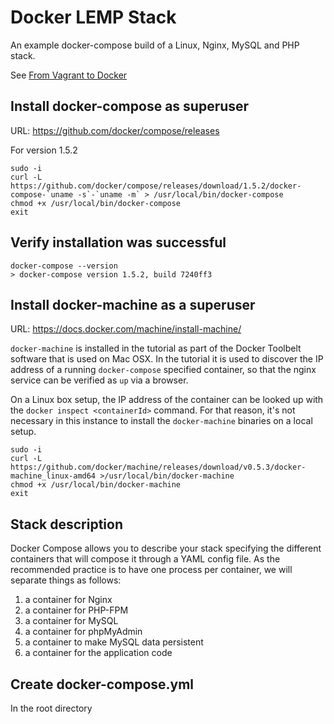 # Docker LEMP Stack
An example docker-compose build of a Linux, Nginx, MySQL and PHP stack.

See [From Vagrant to Docker]( http://blog.osteel.me/posts/2015/12/18/from-vagrant-to-docker-how-to-use-docker-for-local-web-development.html?_tmc=p9YSlYM8PUi910_DgJBWHWy5TAOXitPRIcD-63k32ac&mkt_tok=3RkMMJWWfF9wsRonuqTMZKXonjHpfsX57e0oX66%2FlMI%2F0ER3fOvrPUfGjI4DTsJjI%2BSLDwEYGJlv6SgFQ7LMMaZq1rgMXBk%3D)

## Install docker-compose as superuser
URL: https://github.com/docker/compose/releases

For version 1.5.2
```
sudo -i
curl -L https://github.com/docker/compose/releases/download/1.5.2/docker-compose-`uname -s`-`uname -m` > /usr/local/bin/docker-compose
chmod +x /usr/local/bin/docker-compose
exit
```

## Verify installation was successful
```
docker-compose --version
> docker-compose version 1.5.2, build 7240ff3
```

## Install docker-machine as a superuser
URL: https://docs.docker.com/machine/install-machine/

`docker-machine` is installed in the tutorial as part of the Docker Toolbelt software that is used on Mac OSX. In the tutorial it is used to discover the IP address of a running `docker-compose` specified container, so that the nginx service can be verified as `up` via a browser.

On a Linux box setup, the IP address of the container can be looked up with the `docker inspect <containerId>` command. For that reason, it's not necessary in this instance to install the `docker-machine` binaries on a local setup.

```
sudo -i
curl -L https://github.com/docker/machine/releases/download/v0.5.3/docker-machine_linux-amd64 >/usr/local/bin/docker-machine
chmod +x /usr/local/bin/docker-machine
exit
```

## Stack description
Docker Compose allows you to describe your stack specifying the different containers that will compose it through a YAML config file. As the recommended practice is to have one process per container, we will separate things as follows:

1. a container for Nginx
1. a container for PHP-FPM
1. a container for MySQL
1. a container for phpMyAdmin
1. a container to make MySQL data persistent
1. a container for the application code

## Create docker-compose.yml
In the root directory
```yaml

